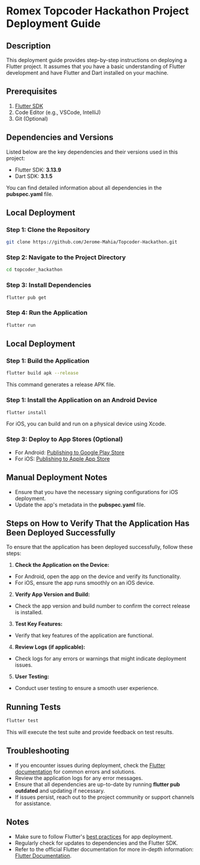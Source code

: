 # Romex Topcoder Hackathon Project Deployment Guide

## Description

This deployment guide provides step-by-step instructions on deploying a Flutter project. It assumes that you have a basic understanding of Flutter development and have Flutter and Dart installed on your machine.

## Prerequisites

1. [Flutter SDK](https://flutter.dev/docs/get-started/install)
2. Code Editor (e.g., VSCode, IntelliJ)
3. Git (Optional)

## Dependencies and Versions

Listed below are the key dependencies and their versions used in this project:

- Flutter SDK: **3.13.9**
- Dart SDK: **3.1.5**

You can find detailed information about all dependencies in the **pubspec.yaml** file.

## Local Deployment

### Step 1: Clone the Repository

```bash
git clone https://github.com/Jerome-Mahia/Topcoder-Hackathon.git
```

### Step 2: Navigate to the Project Directory
```bash
cd topcoder_hackathon
```

### Step 3: Install Dependencies
```bash
flutter pub get
```

### Step 4: Run the Application
```bash
flutter run
```

## Local Deployment

### Step 1: Build the Application
```bash
flutter build apk --release
```
This command generates a release APK file.

### Step 1: Install the Application on an Android Device
```bash
flutter install
```
For iOS, you can build and run on a physical device using Xcode.

### Step 3: Deploy to App Stores (Optional)
- For Android: [Publishing to Google Play Store](https://docs.flutter.dev/deployment/android)
- For iOS: [Publishing to Apple App Store](https://docs.flutter.dev/deployment/ios)

## Manual Deployment Notes
- Ensure that you have the necessary signing configurations for iOS deployment.
- Update the app's metadata in the **pubspec.yaml** file.

## Steps on How to Verify That the Application Has Been Deployed Successfully
To ensure that the application has been deployed successfully, follow these steps:

1. **Check the Application on the Device:**
- For Android, open the app on the device and verify its functionality.
- For iOS, ensure the app runs smoothly on an iOS device.

2. **Verify App Version and Build:**
- Check the app version and build number to confirm the correct release is installed.

3. **Test Key Features:**
- Verify that key features of the application are functional.

4. **Review Logs (if applicable):**
- Check logs for any errors or warnings that might indicate deployment issues.

5. **User Testing:**
- Conduct user testing to ensure a smooth user experience.

## Running Tests
```bash
flutter test
```
This will execute the test suite and provide feedback on test results.

## Troubleshooting
- If you encounter issues during deployment, check the [Flutter documentation](https://docs.flutter.dev/) for common errors and solutions.
- Review the application logs for any error messages.
- Ensure that all dependencies are up-to-date by running **flutter pub outdated** and updating if necessary.
- If issues persist, reach out to the project community or support channels for assistance.

## Notes
- Make sure to follow Flutter's [best practices](https://docs.flutter.dev/checklist) for app deployment.
- Regularly check for updates to dependencies and the Flutter SDK.
- Refer to the official Flutter documentation for more in-depth information: [Flutter Documentation](https://docs.flutter.dev/).